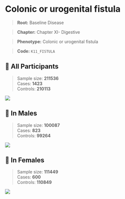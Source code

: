 # Colonic or urogenital fistula

> **Root:** Baseline Disease  

> **Chapter:** Chapter XI- Digestive  

> **Phenotype:** Colonic or urogenital fistula  

> **Code:** `K11_FISTULA`

## 🧪 All Participants  
> Sample size: **211536**  
> Cases: **1423**  
> Controls: **210113**
<img src="/Disease/Figures/ALL/Incidence/K11_FISTULA.png"/>
<CsvTable src="/Disease/Data/ALL/Incidence/COX_K11_FISTULA.csv" label="🔍 View full results" />

## 👨 In Males  
> Sample size: **100087**  
> Cases: **823**  
> Controls: **99264**
<img src="/Disease/Figures/Male/Incidence/K11_FISTULA.png"/>
<CsvTable src="/Disease/Data/Male/Incidence/COX_K11_FISTULA.csv" label="🔍 View full results" />

## 👩 In Females  
> Sample size: **111449**  
> Cases: **600**  
> Controls: **110849**
<img src="/Disease/Figures/Female/Incidence/K11_FISTULA.png"/>
<CsvTable src="/Disease/Data/Female/Incidence/COX_K11_FISTULA.csv" label="🔍 View full results" />
